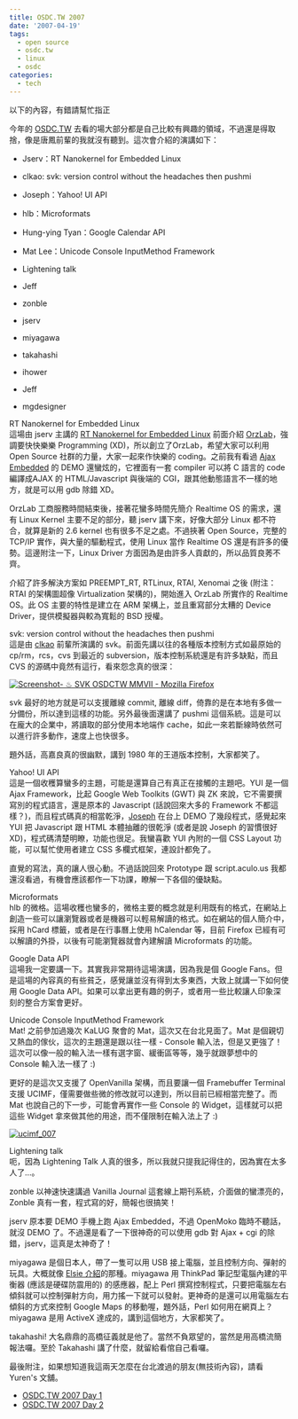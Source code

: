 ```yaml
---
title: OSDC.TW 2007
date: '2007-04-19'
tags:
  - open source
  - osdc.tw
  - linux
  - osdc
categories:
  - tech
---
```

以下的內容，有錯請幫忙指正  
  
今年的 [OSDC.TW](http://osdc.tw/) 去看的場大部分都是自己比較有興趣的領域，不過還是得取捨，像是唐鳳前輩的我就沒有聽到。這次會介紹的演講如下：  

*   Jserv：RT Nanokernel for Embedded Linux
*   clkao: svk: version control without the headaches then pushmi
*   Joseph：Yahoo! UI API  
    
*   hlb：Microformats
*   Hung-ying Tyan：Google Calendar API
*   Mat Lee：Unicode Console InputMethod Framework
*   Lightening talk

*   Jeff
*   zonble
*   jserv
*   miyagawa
*   takahashi
*   ihower
*   Jeff
*   mgdesigner

RT Nanokernel for Embedded Linux  
這場由 jserv 主講的 [RT Nanokernel for Embedded Linux](http://blog.linux.org.tw/%7Ejserv/archives/001897.html) 前面介紹 [OrzLab](http://orzlab.blogspot.com/)，強調要快快樂樂 Programming (XD)，所以創立了OrzLab，希望大家可以利用 Open Source 社群的力量，大家一起來作快樂的 coding。之前我有看過 [Ajax Embedded](http://orzlab.blogspot.com/2007/03/ajaxembedded.html) 的 DEMO 還蠻炫的，它裡面有一套 compiler 可以將 C 語言的 code 編譯成AJAX 的 HTML/Javascript 與後端的 CGI，跟其他動態語言不一樣的地方，就是可以用 gdb 除錯 XD。  
  
OrzLab 工商服務時間結束後，接著花蠻多時間先簡介 Realtime OS 的需求，還有 Linux Kernel 主要不足的部分，聽 jserv 講下來，好像大部分 Linux 都不符合，就算是新的 2.6 kernel 也有很多不足之處。不過挾著 Open Source，完整的 TCP/IP 實作，與大量的驅動程式，使用 Linux 當作 Realtime OS 還是有許多的優勢。這邊附注一下，Linux Driver 方面因為是由許多人貢獻的，所以品質良莠不齊。  
  
介紹了許多解決方案如 PREEMPT\_RT, RTLinux, RTAI, Xenomai 之後 (附注：RTAI 的架構圖超像 Virtualization 架構的)，開始進入 OrzLab 所實作的 Realtime OS。此 OS 主要的特性是建立在 ARM 架構上，並且重寫部分太糟的 Device Driver，提供模擬器與較為寬鬆的 BSD 授權。  
  
svk: version control without the headaches then pushmi  
這是由 [clkao](http://www.clkao.org/) 前輩所演講的 svk。前面先講以往的各種版本控制方式如最原始的 cp/rm，rcs，cvs 到最近的 subversion，版本控制系統還是有許多缺點，而且 CVS 的源碼中竟然有這行，看來怨念真的很深：  
  
[![Screenshot-  ♨ SVK  OSDCTW MMVII  - Mozilla Firefox](images/0.jpg)](http://www.flickr.com/photos/yurenju/463838364/)  
  
svk 最好的地方就是可以支援離線 commit, 離線 diff，倚靠的是在本地有多做一分備份，所以達到這樣的功能。另外最後面還講了 pushmi 這個系統。這是可以在龐大的企業中，將讀取的部分使用本地端作 cache，如此一來若斷線時依然可以進行許多動作，速度上也快很多。  
  
題外話，高嘉良真的很幽默，講到 1980 年的王道版本控制，大家都笑了。  
  
Yahoo! UI API  
這是一個收穫算蠻多的主題，可能是還算自己有真正在接觸的主題吧。YUI 是一個 Ajax Framework，比起 Google Web Toolkits (GWT) 與 ZK 來說，它不需要撰寫別的程式語言，還是原本的 Javascript (話說回來大多的 Framework 不都這樣？)，而且程式碼真的相當乾淨，[Joseph](http://www.josephjiang.com/) 在台上 DEMO 了幾段程式，感覺起來 YUI 把 Javascript 跟 HTML 本體抽離的很乾淨 (或者是說 Joseph 的習慣很好 XD)，程式碼清楚明瞭，功能也很足。我蠻喜歡 YUI 內附的一個 CSS Layout 功能，可以幫忙使用者建立 CSS 多欄式框架，連設計都免了。  
  
直覺的寫法，真的讓人很心動。不過話說回來 Prototype 跟 script.aculo.us 我都還沒看過，有機會應該都作一下功課，瞭解一下各個的優缺點。  
  
Microformats  
hlb 的微格。這場收穫也蠻多的，微格主要的概念就是利用既有的格式，在網站上創造一些可以讓瀏覽器或者是機器可以輕易解讀的格式。如在網站的個人簡介中，採用 hCard 標籤，或者是在行事曆上使用 hCalendar 等，目前 Firefox 已經有可以解讀的外掛，以後有可能瀏覽器就會內建解讀 Microformats 的功能。  
  
Google Data API  
這場我一定要講一下。其實我非常期待這場演講，因為我是個 Google Fans。但是這場的內容真的有些貧乏，感覺讓並沒有得到太多東西，大致上就講一下如何使用 Google Data API。如果可以拿出更有趣的例子，或者用一些比較讓人印象深刻的整合方案會更好。  
  
Unicode Console InputMethod Framework  
Mat! 之前參加過幾次 KaLUG 聚會的 Mat，這次又在台北見面了。Mat 是個親切又熱血的傢伙，這次的主題還是跟以往一樣 - Console 輸入法，但是又更強了！這次可以像一般的輸入法一樣有選字窗、緩衝區等等，幾乎就跟夢想中的 Console 輸入法一樣了 :)  
  
更好的是這次又支援了 OpenVanilla 架構，而且要讓一個 Framebuffer Terminal 支援 UCIMF，僅需要做些微的修改就可以達到，所以目前已經相當完整了。而 Mat 也說自己的下一步，可能會再實作一些 Console 的 Widget，這樣就可以把這些 Widget 拿來做其他的用途，而不僅限制在輸入法上了 :)  
  
[![ucimf_007](images/1.jpg)](http://www.flickr.com/photos/yurenju/464023330/ "Photo Sharing")  
  
Lightening talk  
呃，因為 Lightening Talk 人真的很多，所以我就只提我記得住的，因為實在太多人了…。  
  
zonble 以神速快速講過 Vanilla Journal 這套線上期刊系統，介面做的蠻漂亮的，Zonble 真有一套，程式寫的好，簡報也很搞笑！  
  
jserv 原本要 DEMO 手機上跑 Ajax Embedded，不過 OpenMoko 臨時不聽話，就沒 DEMO 了。不過還是看了一下很神奇的可以使用 gdb 對 Ajax + cgi 的除錯，jserv，這真是太神奇了！  
  
miyagawa 是個日本人，帶了一隻可以用 USB 接上電腦，並且控制方向、彈射的玩具。大概就像 [Elsie 介紹](http://lightstarslin.blogspot.com/2006/01/blog-post_11.html)的那種。miyagawa 用 ThinkPad 筆記型電腦內建的平衡器 (應該是硬碟防震用的) 的感應器，配上 Perl 撰寫控制程式，只要把電腦左右傾斜就可以控制彈射方向，用力搖一下就可以發射。更神奇的是還可以用電腦左右傾斜的方式來控制 Google Maps 的移動喔，題外話，Perl 如何用在網頁上？miyagawa 是用 ActiveX 達成的，講到這個地方，大家都笑了。  
  
takahashi! 大名鼎鼎的高橋征義就是他了。當然不負眾望的，當然是用高橋流簡報法囉。至於 Takahashi 講了什麼，就留給看倌自己看囉。  
  
  
  
最後附注，如果想知道我這兩天怎麼在台北渡過的朋友(無技術內容)，請看 Yuren's 文舖。  

*   [OSDC.TW 2007 Day 1](http://yurenju.blogspot.com/2007/04/osdc.html)
*   [OSDC.TW 2007 Day 2](http://yurenju.blogspot.com/2007/04/osdctw-2007-day-2.html)